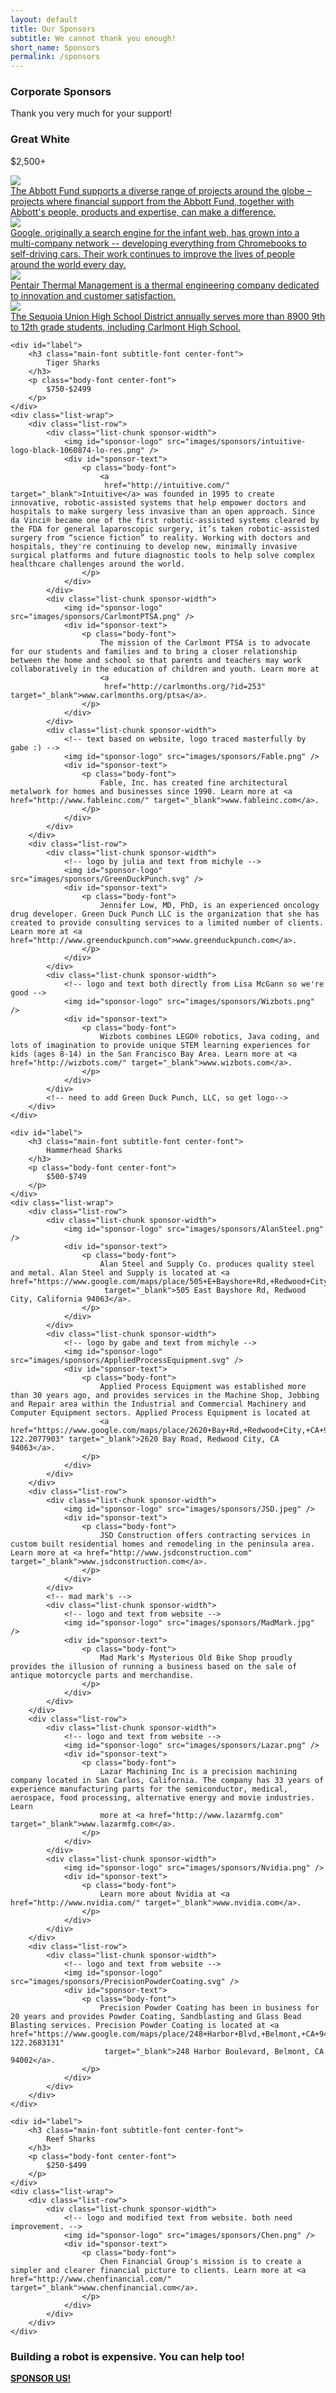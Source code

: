 ```yaml
---
layout: default
title: Our Sponsors
subtitle: We cannot thank you enough!
short_name: Sponsors
permalink: /sponsors
---
```

<div class="parallax-window" data-parallax="scroll" data-image-src="images/sponsors/Davis/DSC02293.JPG" data-position="center center" data-speed="0.7"></div>

<div class="content-wrap secondary-background">
	<h3 class="main-font title-font white-font">
		Corporate Sponsors
	</h3>
	<p class="body-font white-font">
		Thank you very much for your support!
	</p>
</div>

<div class="content-wrap">
	<div id="label">
		<h3 class="main-font subtitle-font center-font">
			Great White
		</h3>
		<p class="body-font center-font">
			$2,500+
		</p>
	</div>
	<div id="sponsors">
		<div class="sponsor">
			<div class="logo">
				<img src="images/sponsors/AbbottFund.jpg">
			</div>
			<div class="description"><a href="http://www.abbottfund.org/" target="_blank">The Abbott Fund supports a diverse range of projects around the globe – projects where financial support from the Abbott Fund, together with Abbott's people, products and expertise, can make a difference.</a></div>
		</div>
		<div class="sponsor">
			<div class="logo">
				<img src="images/sponsors/Google.svg">
			</div>
			<div class="description"><a href="https://www.google.com/about/" target="_blank">Google, originally a search engine for the infant web, has grown into a multi-company network -- developing everything from Chromebooks to self-driving cars. Their work continues to improve the lives of people around the world every day.</a></div>
		</div>
		<div class="sponsor">
			<div class="logo">
				<img src="images/sponsors/Pentair.png">
			</div>
			<div class="description"><a href="http://www.pentairthermal.com/index.aspx" target="_blank">Pentair Thermal Management is a thermal engineering company dedicated to innovation and customer satisfaction.</a></div>
		</div>
		<div class="sponsor">
			<div class="logo">
				<img src="images/sponsors/SUHSD.png">
			</div>
			<div class="description"><a href="http://www.seq.org/" target="_blank">The Sequoia Union High School District annually serves more than 8900 9th to 12th grade students, including Carlmont High School.</a></div>
		</div>
	</div>


	<div id="label">
		<h3 class="main-font subtitle-font center-font">
			Tiger Sharks
		</h3>
		<p class="body-font center-font">
			$750-$2499
		</p>
	</div>
	<div class="list-wrap">
		<div class="list-row">
			<div class="list-chunk sponsor-width">
				<img id="sponsor-logo" src="images/sponsors/intuitive-logo-black-1060874-lo-res.png" />
				<div id="sponsor-text">
					<p class="body-font">
						<a
						 href="http://intuitive.com/" target="_blank">Intuitive</a> was founded in 1995 to create innovative, robotic-assisted systems that help empower doctors and hospitals to make surgery less invasive than an open approach. Since da Vinci® became one of the first robotic-assisted systems cleared by the FDA for general laparoscopic surgery, it’s taken robotic-assisted surgery from “science fiction” to reality. Working with doctors and hospitals, they're continuing to develop new, minimally invasive surgical platforms and future diagnostic tools to help solve complex healthcare challenges around the world.
					</p>
				</div>
			</div>
		    <div class="list-chunk sponsor-width">
				<img id="sponsor-logo" src="images/sponsors/CarlmontPTSA.png" />
				<div id="sponsor-text">
					<p class="body-font">
						The mission of the Carlmont PTSA is to advocate for our students and families and to bring a closer relationship between the home and school so that parents and teachers may work collaboratively in the education of children and youth. Learn more at
						<a
						 href="http://carlmonths.org/?id=253" target="_blank">www.carlmonths.org/ptsa</a>.
					</p>
				</div>
			</div>
			<div class="list-chunk sponsor-width">
				<!-- text based on website, logo traced masterfully by gabe :) -->
				<img id="sponsor-logo" src="images/sponsors/Fable.png" />
				<div id="sponsor-text">
					<p class="body-font">
						Fable, Inc. has created fine architectural metalwork for homes and businesses since 1990. Learn more at <a href="http://www.fableinc.com/" target="_blank">www.fableinc.com</a>.
					</p>
				</div>
			</div>
		</div>
		<div class="list-row">
			<div class="list-chunk sponsor-width">
				<!-- logo by julia and text from michyle -->
				<img id="sponsor-logo" src="images/sponsors/GreenDuckPunch.svg" />
				<div id="sponsor-text">
					<p class="body-font">
						Jennifer Low, MD, PhD, is an experienced oncology drug developer. Green Duck Punch LLC is the organization that she has created to provide consulting services to a limited number of clients. Learn more at <a href="http://www.greenduckpunch.com">www.greenduckpunch.com</a>.
					</p>
				</div>
			</div>
			<div class="list-chunk sponsor-width">
				<!-- logo and text both directly from Lisa McGann so we're good -->
				<img id="sponsor-logo" src="images/sponsors/Wizbots.png" />
				<div id="sponsor-text">
					<p class="body-font">
						Wizbots combines LEGO® robotics, Java coding, and lots of imagination to provide unique STEM learning experiences for kids (ages 8-14) in the San Francisco Bay Area. Learn more at <a href="http://wizbots.com/" target="_blank">www.wizbots.com</a>.
					</p>
				</div>
			</div>
			<!-- need to add Green Duck Punch, LLC, so get logo-->
		</div>
	</div>

	<div id="label">
		<h3 class="main-font subtitle-font center-font">
			Hammerhead Sharks
		</h3>
		<p class="body-font center-font">
			$500-$749
		</p>
	</div>
	<div class="list-wrap">
		<div class="list-row">
			<div class="list-chunk sponsor-width">
				<img id="sponsor-logo" src="images/sponsors/AlanSteel.png" />
				<div id="sponsor-text">
					<p class="body-font">
						Alan Steel and Supply Co. produces quality steel and metal. Alan Steel and Supply is located at <a href="https://www.google.com/maps/place/505+E+Bayshore+Rd,+Redwood+City,+CA+94063/@37.4975512,-122.2331307,17z/data=!3m1!4b1!4m2!3m1!1s0x808fa25ad696293b:0x345042a6093abbbb"
						 target="_blank">505 East Bayshore Rd, Redwood City, California 94063</a>.
					</p>
				</div>
			</div>
			<div class="list-chunk sponsor-width">
				<!-- logo by gabe and text from michyle -->
				<img id="sponsor-logo" src="images/sponsors/AppliedProcessEquipment.svg" />
				<div id="sponsor-text">
					<p class="body-font">
						Applied Process Equipment was established more than 30 years ago, and provides services in the Machine Shop, Jobbing and Repair area within the Industrial and Commercial Machinery and Computer Equipment sectors. Applied Process Equipment is located at
						<a href="https://www.google.com/maps/place/2620+Bay+Rd,+Redwood+City,+CA+94063/@37.4838597,-122.209979,17z/data=!3m1!4b1!4m5!3m4!1s0x808fa31aa52b4d75:0x55bfd304ec7b3341!8m2!3d37.4838597!4d-122.2077903" target="_blank">2620 Bay Road, Redwood City, CA 94063</a>.
					</p>
				</div>
			</div>
		</div>
		<div class="list-row">
			<div class="list-chunk sponsor-width">
				<img id="sponsor-logo" src="images/sponsors/JSD.jpeg" />
				<div id="sponsor-text">
					<p class="body-font">
						JSD Construction offers contracting services in custom built residential homes and remodeling in the peninsula area. Learn more at <a href="http://www.jsdconstruction.com" target="_blank">www.jsdconstruction.com</a>.
					</p>
				</div>
			</div>
			<!-- mad mark's -->
			<div class="list-chunk sponsor-width">
				<!-- logo and text from website -->
				<img id="sponsor-logo" src="images/sponsors/MadMark.jpg" />
				<div id="sponsor-text">
					<p class="body-font">
						Mad Mark's Mysterious Old Bike Shop proudly provides the illusion of running a business based on the sale of antique motorcycle parts and merchandise.
					</p>
				</div>
			</div>
		</div>
		<div class="list-row">
			<div class="list-chunk sponsor-width">
				<!-- logo and text from website -->
				<img id="sponsor-logo" src="images/sponsors/Lazar.png" />
				<div id="sponsor-text">
					<p class="body-font">
						Lazar Machining Inc is a precision machining company located in San Carlos, California. The company has 33 years of experience manufacturing parts for the semiconductor, medical, aerospace, food processing, alternative energy and movie industries. Learn
						more at <a href="http://www.lazarmfg.com" target="_blank">www.lazarmfg.com</a>.
					</p>
				</div>
			</div>
			<div class="list-chunk sponsor-width">
				<img id="sponsor-logo" src="images/sponsors/Nvidia.png" />
				<div id="sponsor-text">
					<p class="body-font">
						Learn more about Nvidia at <a href="http://www.nvidia.com/" target="_blank">www.nvidia.com</a>.
					</p>
				</div>
			</div>
		</div>
		<div class="list-row">
			<div class="list-chunk sponsor-width">
				<!-- logo and text from website -->
				<img id="sponsor-logo" src="images/sponsors/PrecisionPowderCoating.svg" />
				<div id="sponsor-text">
					<p class="body-font">
						Precision Powder Coating has been in business for 20 years and provides Powder Coating, Sandblasting and Glass Bead Blasting services. Precision Powder Coating is located at <a href="https://www.google.com/maps/place/248+Harbor+Blvd,+Belmont,+CA+94002/@37.5223644,-122.2705018,17z/data=!3m1!4b1!4m5!3m4!1s0x808f9f4d8044b97d:0x42db9f5e3206a0cc!8m2!3d37.5223644!4d-122.2683131"
						 target="_blank">248 Harbor Boulevard, Belmont, CA 94002</a>.
					</p>
				</div>
			</div>
		</div>
	</div>

	<div id="label">
		<h3 class="main-font subtitle-font center-font">
			Reef Sharks
		</h3>
		<p class="body-font center-font">
			$250-$499
		</p>
	</div>
	<div class="list-wrap">
		<div class="list-row">
			<div class="list-chunk sponsor-width">
				<!-- logo and modified text from website. both need improvement. -->
				<img id="sponsor-logo" src="images/sponsors/Chen.png" />
				<div id="sponsor-text">
					<p class="body-font">
						Chen Financial Group's mission is to create a simpler and clearer financial picture to clients. Learn more at <a href="http://www.chenfinancial.com/" target="_blank">www.chenfinancial.com</a>.
					</p>
				</div>
			</div>
		</div>
	</div>
</div>

<div id="redirect-wrap">
	<div id="redirect-text">
		<h3 class="sub-font">
			Building a robot is expensive. You can help too!
		</h3>
	</div>
	<div id="redirect-btn">
		<a class="wsite-button wsite-button-large" href="sponsor-us">
				<span class="wsite-button-inner"><strong>SPONSOR US!</strong></span>
			</a>
	</div>
</div>

<!--#split-wrap creates a horizontal divider between preceding and following content-->
<div id="split-wrap"></div>
<!--END PAGE CONTENT-->
